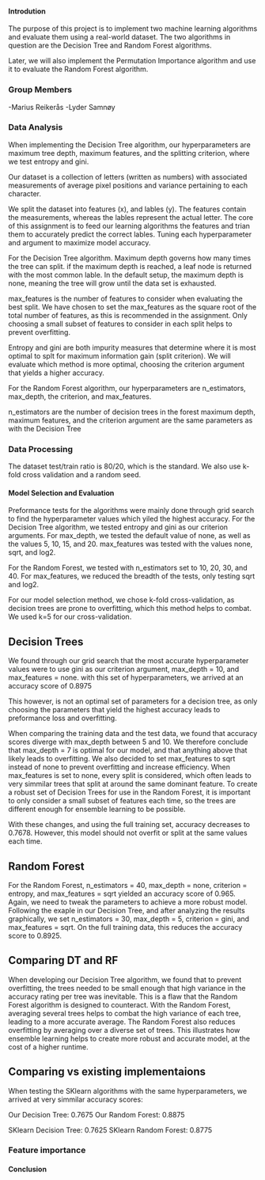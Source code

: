 #### Introdution
The purpose of this project is to implement two machine learning algorithms and evaluate them using a real-world dataset. The two algorithms in question are the Decision Tree and Random Forest algorithms.

Later, we will also implement the Permutation Importance algorithm and use it to evaluate the Random Forest algorithm.

### Group Members
-Marius Reikerås
-Lyder Samnøy

### Data Analysis
When implementing the Decision Tree algorithm, our hyperparameters are maximum tree depth, maximum features, and the splitting criterion, where we test entropy and gini.

Our dataset is a collection of letters (written as numbers) with associated measurements of average pixel positions and variance pertaining to each character.

We split the dataset into features (x), and lables (y). The features contain the measurements, whereas the lables represent the actual letter. The core of this assignment is to feed our learning algorithms the features and trian them to accurately predict the correct lables. Tuning each hyperparameter and argument to maximize model accuracy.

For the Decision Tree algorithm. Maximum depth governs how many times the tree can split. if the maximum depth is reached, a leaf node is returned with the most common lable. In the default setup, the maximum depth is none, meaning the tree will grow until the data set is exhausted.

max_features is the number of features to consider when evaluating the best split. We have chosen to set the max_features as the square root of the total number of features, as this is recommended in the assignment. Only choosing a small subset of features to consider in each split helps to prevent overfitting.

Entropy and gini are both impurity measures that determine where it is most optimal to splt for maximum information gain (split criterion). We will evaluate which method is more optimal, choosing the criterion argument that yields a higher accuracy.

For the Random Forest algorithm, our hyperparameters are n_estimators, max_depth, the criterion, and max_features.

n_estimators are the number of decision trees in the forest
maximum depth, maximum features, and the criterion argument are the same parameters as with the Decision Tree


### Data Processing
The dataset test/train ratio is 80/20, which is the standard. We also use k-fold cross validation and a random seed.

#### Model Selection and Evaluation 
Preformance tests for the algorithms were mainly done through grid search to find the hyperparameter values which yiled the highest accuracy. For the Decision Tree algorithm, we tested entropy and gini as our criterion arguments. For max_depth, we tested the default value of none, as well as the values 5, 10, 15, and 20. max_features was tested with the values none, sqrt, and log2.

For the Random Forest, we tested with n_estimators set to 10, 20, 30, and 40. For max_features, we reduced the breadth of the tests, only testing sqrt and log2.

For our model selection method, we chose k-fold cross-validation, as decision trees are prone to overfitting, which this method helps to combat. We used k=5 for our cross-validation.

## Decision Trees
We found through our grid search that the most accurate hyperparameter values were to use gini as our criterion argument, max_depth = 10, and max_features = none. with this set of hyperparameters, we arrived at an accuracy score of 0.8975

This however, is not an optimal set of parameters for a decision tree, as only choosing the parameters that yield the highest accuracy leads to preformance loss and overfitting.

When comparing the training data and the test data, we found that accuracy scores diverge with max_depth between 5 and 10. We therefore conclude that max_depth = 7 is optimal for our model, and that anything above that likely leads to overfitting. We also decided to set max_features to sqrt instead of none to prevent overfitting and increase efficiency. When max_features is set to none, every split is considered, which often leads to very simmilar trees that split at around the same dominant feature. To create a robust set of Decision Trees for use in the Random Forest, it is important to only consider a small subset of features each time, so the trees are different enough for ensemble learning to be possible.

With these changes, and using the full training set, accuracy decreases to 0.7678. However, this model should not overfit or split at the same values each time.


## Random Forest 
For the Random Forest, n_estimators = 40, max_depth = none, criterion = entropy, and max_features = sqrt yielded an accuracy score of 0.965. Again, we need to tweak the parameters to achieve a more robust model. Following the exaple in our Decision Tree, and after analyzing the results graphically, we set n_estimators = 30, max_depth = 5, criterion = gini, and max_features = sqrt. On the full training data, this reduces the accuracy score to 0.8925.

## Comparing DT and RF
When developing our Decision Tree algorithm, we found that to prevent overfitting, the trees needed to be small enough that high variance in the accuracy rating per tree was inevitable. This is a flaw that the Random Forest algorithm is designed to counteract. With the Random Forest, averaging several trees helps to combat the high variance of each tree, leading to a more accurate average. The Random Forest also reduces overfitting by averaging over a diverse set of trees. This illustrates how ensemble learning helps to create more robust and accurate model, at the cost of a higher runtime.



## Comparing vs existing implementaions 
When testing the SKlearn algorithms with the same hyperparameters, we arrived at very simmilar accuracy scores:

Our Decision Tree: 0.7675
Our Random Forest: 0.8875

SKlearn Decision Tree: 0.7625
SKlearn Random Forest: 0.8775

### Feature importance

#### Conclusion 